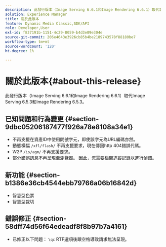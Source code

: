 ```yaml
---
description: 此發行版本（Image Serving 6.6.1和Image Rendering 6.6.1）取代Image Serving 6.5.3和Image Rendering 6.5.3。
solution: Experience Manager
title: 關於此版本
feature: Dynamic Media Classic,SDK/API
role: Developer,User
exl-id: f837191b-1151-4c29-8059-b4d3e09e304e
source-git-commit: 206e4643e3926cb85b4be2189743578f88180be7
workflow-type: tm+mt
source-wordcount: '120'
ht-degree: 1%

---
```


# 關於此版本{#about-this-release}

此發行版本（Image Serving 6.6.1和Image Rendering 6.6.1）取代Image Serving 6.5.3和Image Rendering 6.5.3。

## 已知問題和行為變更 {#section-9dbc05206187477f926a78e8108a34e1}

* 不再支援在資產ID中使用問號字元，即使該字元為URL編碼亦然。
* 動態橫幅 `/xfl/flash/` 不再支援要求，現在傳回http 404錯誤代碼。
* W2P `/is/agm/` 不再支援要求。
* 部分錯誤訊息不再呈現至瀏覽器。 因此，您需要檢閱追蹤記錄以進行偵錯。

## 新功能 {#section-b1386e36cb4544ebb79766a06b16842d}

* 智慧型色票
* 智慧型裁切

## 錯誤修正 {#section-58dff74d56f64edeadf8f8b97b7a4161}

* 已修正以下問題： `\qc` RTF選項後跟空格導致請求無法呈現。
